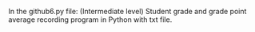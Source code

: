 In the github6.py file: (Intermediate level) Student grade and grade point average recording program in Python with txt file.
